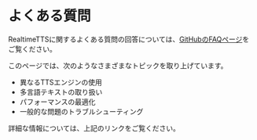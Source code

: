 # よくある質問

RealtimeTTSに関するよくある質問の回答については、[GitHubのFAQページ](https://github.com/KoljaB/RealtimeTTS/blob/master/FAQ.md)をご覧ください。

このページでは、次のようなさまざまなトピックを取り上げています。

- 異なるTTSエンジンの使用
- 多言語テキストの取り扱い
- パフォーマンスの最適化
- 一般的な問題のトラブルシューティング

詳細な情報については、上記のリンクをご覧ください。

